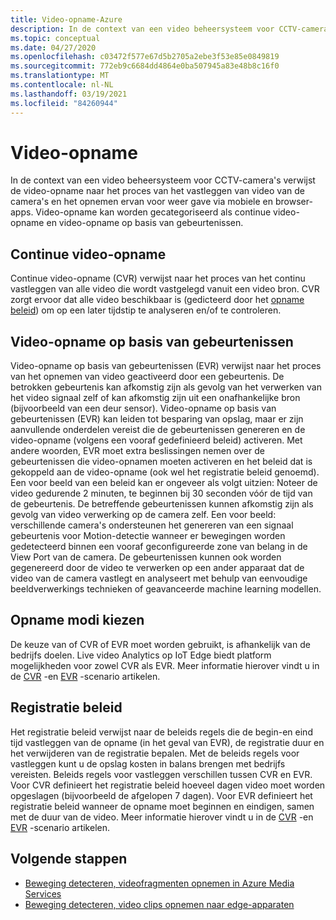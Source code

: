 ```yaml
---
title: Video-opname-Azure
description: In de context van een video beheersysteem voor CCTV-camera's verwijst de video-opname naar het proces van het vastleggen van video van de camera's en het opnemen ervan voor weer gave via mobiele en browser-apps. Video-opname kan worden gecategoriseerd als continue video-opname en video-opname op basis van gebeurtenissen.
ms.topic: conceptual
ms.date: 04/27/2020
ms.openlocfilehash: c03472f577e67d5b2705a2ebe3f53e85e0849819
ms.sourcegitcommit: 772eb9c6684dd4864e0ba507945a83e48b8c16f0
ms.translationtype: MT
ms.contentlocale: nl-NL
ms.lasthandoff: 03/19/2021
ms.locfileid: "84260944"
---
```

# <a name="video-recording"></a>Video-opname

In de context van een video beheersysteem voor CCTV-camera's verwijst de video-opname naar het proces van het vastleggen van video van de camera's en het opnemen ervan voor weer gave via mobiele en browser-apps. Video-opname kan worden gecategoriseerd als continue video-opname en video-opname op basis van gebeurtenissen. 

## <a name="continuous-video-recording"></a>Continue video-opname  

Continue video-opname (CVR) verwijst naar het proces van het continu vastleggen van alle video die wordt vastgelegd vanuit een video bron. CVR zorgt ervoor dat alle video beschikbaar is (gedicteerd door het [opname beleid](#recording-policy)) om op een later tijdstip te analyseren en/of te controleren.

## <a name="event-based-video-recording"></a>Video-opname op basis van gebeurtenissen  

Video-opname op basis van gebeurtenissen (EVR) verwijst naar het proces van het opnemen van video geactiveerd door een gebeurtenis. De betrokken gebeurtenis kan afkomstig zijn als gevolg van het verwerken van het video signaal zelf of kan afkomstig zijn uit een onafhankelijke bron (bijvoorbeeld van een deur sensor). Video-opname op basis van gebeurtenissen (EVR) kan leiden tot besparing van opslag, maar er zijn aanvullende onderdelen vereist die de gebeurtenissen genereren en de video-opname (volgens een vooraf gedefinieerd beleid) activeren. Met andere woorden, EVR moet extra beslissingen nemen over de gebeurtenissen die video-opnamen moeten activeren en het beleid dat is gekoppeld aan de video-opname (ook wel het registratie beleid genoemd). Een voor beeld van een beleid kan er ongeveer als volgt uitzien: Noteer de video gedurende 2 minuten, te beginnen bij 30 seconden vóór de tijd van de gebeurtenis. De betreffende gebeurtenissen kunnen afkomstig zijn als gevolg van video verwerking op de camera zelf. Een voor beeld: verschillende camera's ondersteunen het genereren van een signaal gebeurtenis voor Motion-detectie wanneer er bewegingen worden gedetecteerd binnen een vooraf geconfigureerde zone van belang in de View Port van de camera. De gebeurtenissen kunnen ook worden gegenereerd door de video te verwerken op een ander apparaat dat de video van de camera vastlegt en analyseert met behulp van eenvoudige beeldverwerkings technieken of geavanceerde machine learning modellen. 

## <a name="choosing-recording-modes"></a>Opname modi kiezen  

De keuze van of CVR of EVR moet worden gebruikt, is afhankelijk van de bedrijfs doelen. Live video Analytics op IoT Edge biedt platform mogelijkheden voor zowel CVR als EVR. Meer informatie hierover vindt u in de [CVR](continuous-video-recording-concept.md) -en [EVR](event-based-video-recording-concept.md) -scenario artikelen.

## <a name="recording-policy"></a>Registratie beleid  

Het registratie beleid verwijst naar de beleids regels die de begin-en eind tijd vastleggen van de opname (in het geval van EVR), de registratie duur en het verwijderen van de registratie bepalen. Met de beleids regels voor vastleggen kunt u de opslag kosten in balans brengen met bedrijfs vereisten. Beleids regels voor vastleggen verschillen tussen CVR en EVR. Voor CVR definieert het registratie beleid hoeveel dagen video moet worden opgeslagen (bijvoorbeeld de afgelopen 7 dagen). Voor EVR definieert het registratie beleid wanneer de opname moet beginnen en eindigen, samen met de duur van de video. Meer informatie hierover vindt u in de [CVR](continuous-video-recording-concept.md) -en [EVR](event-based-video-recording-concept.md) -scenario artikelen.

## <a name="next-steps"></a>Volgende stappen

* [Beweging detecteren, videofragmenten opnemen in Azure Media Services](detect-motion-record-video-clips-media-services-quickstart.md)
* [Beweging detecteren, video clips opnemen naar edge-apparaten](detect-motion-record-video-clips-edge-devices-quickstart.md)

